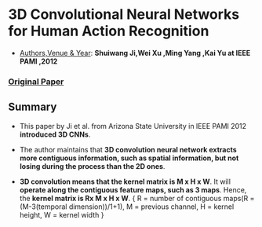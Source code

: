 # 3D Convolutional Neural Networks for Human Action Recognition
- <ins>Authors,Venue & Year</ins>: **Shuiwang Ji,Wei Xu ,Ming Yang ,Kai Yu at IEEE PAMI ,2012**

### [Original Paper](https://www.dbs.ifi.lmu.de/~yu_k/icml2010_3dcnn.pdf)

## Summary
- This paper by Ji et al. from Arizona State University in IEEE PAMI 2012 **introduced 3D CNNs**.

- The author maintains that **3D convolution neural network extracts more contiguous information, such as spatial information, but not losing during the process than the 2D ones**.

- **3D convolution means that the kernel matrix is M x H x W**. It will **operate along the contiguous feature maps, such as 3 maps**. Hence, the **kernel matrix is Rx M x H x W**. { R = number of contiguous maps(R = (M-3(temporal dimension))/1+1), M = previous channel, H = kernel height, W = kernel width }
